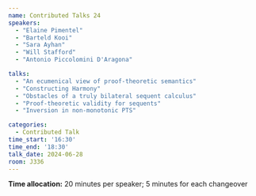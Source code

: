 ```yaml
---
name: Contributed Talks 24
speakers: 
  - "Elaine Pimentel"
  - "Barteld Kooi"
  - "Sara Ayhan"
  - "Will Stafford"
  - "Antonio Piccolomini D'Aragona"

talks: 
  - "An ecumenical view of proof-theoretic semantics"
  - "Constructing Harmony"
  - "Obstacles of a truly bilateral sequent calculus"
  - "Proof-theoretic validity for sequents"
  - "Inversion in non-monotonic PTS"

categories:
  - Contributed Talk
time_start: '16:30'
time_end: '18:30'
talk_date: 2024-06-28
room: J336
---
```

**Time allocation:** 20 minutes per speaker; 5 minutes for each changeover
